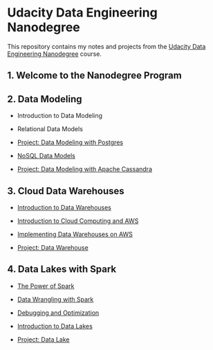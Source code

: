 # Udacity Data Engineering Nanodegree

This repository contains my notes and projects from the [Udacity Data Engineering Nanodegree](https://www.udacity.com/course/data-engineer-nanodegree--nd027) course.

## 1. Welcome to the Nanodegree Program

## 2. Data Modeling

* Introduction to Data Modeling

* Relational Data Models

* [Project: Data Modeling with Postgres](m2-data-modeling/03-project-data-modeling-with-postgres)

* [NoSQL Data Models](m2-data-modeling/04-nosql-data-modeling)

* [Project: Data Modeling with Apache Cassandra](m2-data-modeling/05-project-data-modeling-with-cassandra)

## 3. Cloud Data Warehouses

* [Introduction to Data Warehouses](m3-cloud-data-warehouse/01-introduction-to-data-warehouses)

* [Introduction to Cloud Computing and AWS](m3-cloud-data-warehouse/02-introduction-to-cloud-computing)

* [Implementing Data Warehouses on AWS](m3-cloud-data-warehouse/03-implementing-dwh-on-aws)

* [Project: Data Warehouse](m3-cloud-data-warehouse/04-project-data-warehouse-on-aws)

## 4. Data Lakes with Spark

* [The Power of Spark](m4-data-lakes-with-spark/01-the-power-of-spark)

* [Data Wrangling with Spark](m4-data-lakes-with-spark/02-data-wrangling-with-spark)

* [Debugging and Optimization](m4-data-lakes-with-spark/03-debugging-optimization)

* [Introduction to Data Lakes](m4-data-lakes-with-spark/04-introduction-to-data-lakes)

* [Project: Data Lake](m4-data-lakes-with-spark/05-project-data-lake-with-spark)